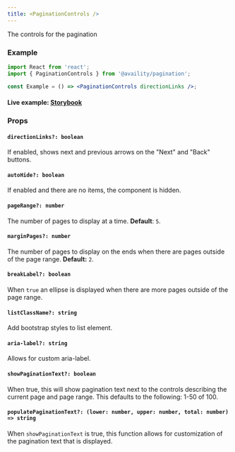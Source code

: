 ```yaml
---
title: <PaginationControls />
---
```


The controls for the pagination

### Example

```jsx
import React from 'react';
import { PaginationControls } from '@availity/pagination';

const Example = () => <PaginationControls directionLinks />;
```

#### Live example: <a href="https://availity.github.io/availity-react/storybook/?path=/story/components-pagination--controls"> Storybook</a>

### Props

#### `directionLinks?: boolean`

If enabled, shows next and previous arrows on the "Next" and "Back" buttons.

#### `autoHide?: boolean`

If enabled and there are no items, the component is hidden.

#### `pageRange?: number`

The number of pages to display at a time. **Default**: `5`.

#### `marginPages?: number`

The number of pages to display on the ends when there are pages outside of the page range. **Default:** `2`.

#### `breakLabel?: boolean`

When `true` an ellipse is displayed when there are more pages outside of the page range.

#### `listClassName?: string`

Add bootstrap styles to list element.

#### `aria-label?: string`

Allows for custom aria-label.

#### `showPaginationText?: boolean`

When true, this will show pagination text next to the controls describing the current page and page range. This defaults to the following: 1-50 of 100.

#### `populatePaginationText?: (lower: number, upper: number, total: number) => string`

When `showPaginationText` is true, this function allows for customization of the pagination text that is displayed. 

